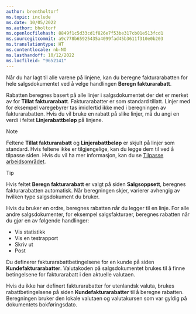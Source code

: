 ```yaml
---
author: brentholtorf
ms.topic: include
ms.date: 10/05/2022
ms.author: bholtorf
ms.openlocfilehash: 8849f1c5d33cd1f826e7f53be317cb01e513fcd1
ms.sourcegitcommit: a9c778b65925435a4099fad45b3611f310e0b203
ms.translationtype: HT
ms.contentlocale: nb-NO
ms.lasthandoff: 10/12/2022
ms.locfileid: "9652141"
---
```

Når du har lagt til alle varene på linjene, kan du beregne fakturarabatten for hele salgsdokumentet ved å velge handlingen **Beregn fakturarabatt**.

Rabatten beregnes basert på alle linjer i salgsdokumentet der det er merket av for **Tillat fakturarabatt**. Fakturarabatter er som standard tillatt. Linjer med for eksempel varegebyrer tas imidlertid ikke med i beregningen av fakturarabatten. Hvis du vil bruke en rabatt på slike linjer, må du angi en verdi i feltet **Linjerabattbeløp** på linjene.  

> [!NOTE]
> Feltene **Tillat fakturarabatt** og **Linjerabattbeløp** er skjult på linjer som standard. Hvis feltene ikke er tilgjengelige, kan du legge dem til ved å tilpasse siden. Hvis du vil ha mer informasjon, kan du se [Tilpasse arbeidsområdet](../ui-personalization-user.md#to-start-personalizing-a-page-through-the-personalizing-banner).

> [!TIP]
> Hvis feltet **Beregn fakturarabatt** er valgt på siden **Salgsoppsett**, beregnes fakturarabatten automatisk. Når beregningen skjer, varierer avhengig av hvilken type salgsdokument du bruker.
>
> Hvis du bruker en ordre, beregnes rabatten når du legger til en linje. For alle andre salgsdokumenter, for eksempel salgsfakturaer, beregnes rabatten når du gjør en av følgende handlinger:
>
> * Vis statistikk
> * Vis en testrapport
> * Skriv ut
> * Post

Du definerer fakturarabattbetingelsene for en kunde på siden **Kundefakturarabatter**. Valutakoden på salgsdokumentet brukes til å finne betingelsene for fakturarabatt i den aktuelle valutaen.

Hvis du ikke har definert fakturarabatter for utenlandsk valuta, brukes rabattbetingelsene på siden **Kundefakturarabatter** til å beregne rabatten. Beregningen bruker den lokale valutaen og valutakursen som var gyldig på dokumentets bokføringsdato.
